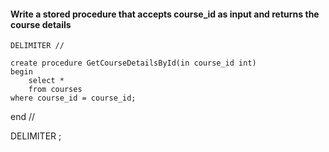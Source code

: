 ####  Write a stored procedure that accepts course_id as input and returns the course details

    DELIMITER //

    create procedure GetCourseDetailsById(in course_id int)
    begin
        select *
        from courses
    where course_id = course_id;
end //

DELIMITER ;